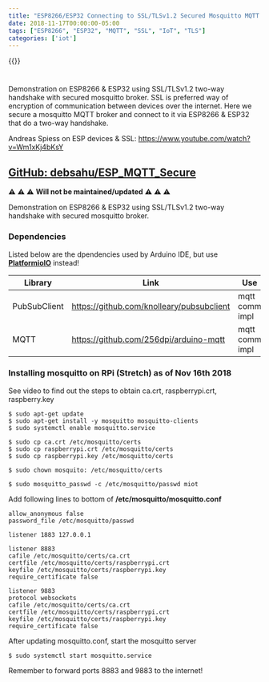 ```yaml
---
title: "ESP8266/ESP32 Connecting to SSL/TLSv1.2 Secured Mosquitto MQTT Broker"
date: 2018-11-17T00:00:00-05:00
tags: ["ESP8266", "ESP32", "MQTT", "SSL", "IoT", "TLS"]
categories: ['iot']
---
```


{{<youtube ytQUbyab4es>}}

#

Demonstration on ESP8266 & ESP32 using SSL/TLSv1.2 two-way handshake with secured mosquitto broker. SSL is preferred way of encryption of communication between devices over the internet. Here we secure a mosquitto MQTT broker and connect to it via ESP8266 & ESP32 that do a two-way handshake.

Andreas Spiess on ESP devices & SSL: https://www.youtube.com/watch?v=Wm1xKj4bKsY

## [GitHub: debsahu/ESP_MQTT_Secure](https://github.com/debsahu/ESP_MQTT_Secure)

⚠️ ⚠️ ⚠️ **Will not be maintained/updated** ⚠️ ⚠️ ⚠️

Demonstration on ESP8266 & ESP32 using SSL/TLSv1.2 two-way handshake with secured mosquitto broker.

### Dependencies

Listed below are the dpendencies used by Arduino IDE, but use **[PlatformioIO](https://platformio.org/)** instead!

| Library                   | Link                                                            | Use                 |
|---------------------------|-----------------------------------------------------------------|---------------------|
|PubSubClient               |https://github.com/knolleary/pubsubclient                        |mqtt comm impl       |
|MQTT                       |https://github.com/256dpi/arduino-mqtt                           |mqtt comm impl       |

### Installing mosquitto on RPi (Stretch) as of Nov 16th 2018

See video to find out the steps to obtain ca.crt, raspberrypi.crt, raspberry.key
```
$ sudo apt-get update
$ sudo apt-get install -y mosquitto mosquitto-clients
$ sudo systemctl enable mosquitto.service 

$ sudo cp ca.crt /etc/mosquitto/certs
$ sudo cp raspberrypi.crt /etc/mosquitto/certs
$ sudo cp raspberrypi.key /etc/mosquitto/certs

$ sudo chown mosquito: /etc/mosquitto/certs 

$ sudo mosquitto_passwd -c /etc/mosquitto/passwd miot
```
Add following lines to bottom of **/etc/mosquitto/mosquitto.conf**
```
allow_anonymous false
password_file /etc/mosquitto/passwd

listener 1883 127.0.0.1

listener 8883
cafile /etc/mosquitto/certs/ca.crt
certfile /etc/mosquitto/certs/raspberrypi.crt
keyfile /etc/mosquitto/certs/raspberrypi.key
require_certificate false

listener 9883
protocol websockets
cafile /etc/mosquitto/certs/ca.crt
certfile /etc/mosquitto/certs/raspberrypi.crt
keyfile /etc/mosquitto/certs/raspberrypi.key
require_certificate false

```
After updating mosquitto.conf, start the mosquitto server
```
$ sudo systemctl start mosquitto.service 
```
Remember to forward ports 8883 and 9883 to the internet!
